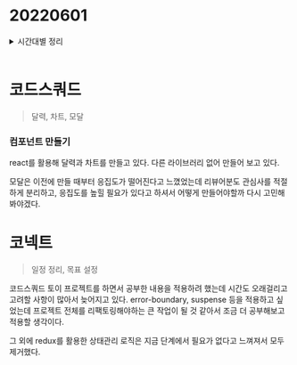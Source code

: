 # 20220601

<details>
<summary>시간대별 정리</summary>
### 오후

코드스쿼드

- canvas로 차트 그리기

### 저녁

코넥트

- 일정정리
- 관심글 및 읽은 목록 페이지 만들기
</details>
<br>

# 코드스쿼드

> 달력, 차트, 모달

### 컴포넌트 만들기

react를 활용해 달력과 차트를 만들고 있다. 다른 라이브러리 없어 만들어 보고 있다.

모달은 이전에 만들 때부터 응집도가 떨어진다고 느꼈었는데 리뷰어분도 관심사를 적절하게 분리하고, 응집도를 높힐 필요가 있다고 하셔서 어떻게 만들어야할까 다시 고민해봐야겠다.

# 코넥트

> 일정 정리, 목표 설정

코드스쿼드 토이 프로젝트를 하면서 공부한 내용을 적용하려 했는데 시간도 오래걸리고 고려할 사항이 많아서 늦어지고 있다. error-boundary, suspense 등을 적용하고 싶었는데 프로젝트 전체를 리팩토링해야하는 큰 작업이 될 것 같아서 조금 더 공부해보고 적용할 생각이다.

그 외에 redux를 활용한 상태관리 로직은 지금 단계에서 필요가 없다고 느껴져서 모두 제거했다.
